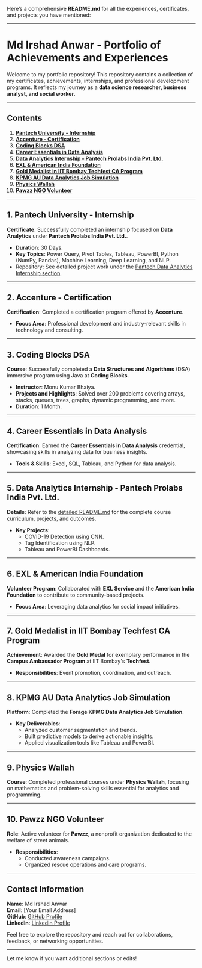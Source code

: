 Here’s a comprehensive **README.md** for all the experiences, certificates, and projects you have mentioned:  

---

# **Md Irshad Anwar - Portfolio of Achievements and Experiences**  

Welcome to my portfolio repository! This repository contains a collection of my certificates, achievements, internships, and professional development programs. It reflects my journey as a **data science researcher, business analyst, and social worker**.  

---

## **Contents**  

1. **[Pantech University - Internship](#pantech-university---internship)**  
2. **[Accenture - Certification](#accenture---certification)**  
3. **[Coding Blocks DSA](#coding-blocks-dsa)**  
4. **[Career Essentials in Data Analysis](#career-essentials-in-data-analysis)**  
5. **[Data Analytics Internship - Pantech Prolabs India Pvt. Ltd.](#data-analytics-internship---pantech-prolabs-india-pvt-ltd)**  
6. **[EXL & American India Foundation](#exl--american-india-foundation)**  
7. **[Gold Medalist in IIT Bombay Techfest CA Program](#gold-medalist-in-iit-bombay-techfest-ca-program)**  
8. **[KPMG AU Data Analytics Job Simulation](#kpmg-au-data-analytics-job-simulation)**  
9. **[Physics Wallah](#physics-wallah)**  
10. **[Pawzz NGO Volunteer](#pawzz-ngo-volunteer)**  

---

## **1. Pantech University - Internship**  
**Certificate**: Successfully completed an internship focused on **Data Analytics** under **Pantech Prolabs India Pvt. Ltd.**.  
- **Duration**: 30 Days.  
- **Key Topics**: Power Query, Pivot Tables, Tableau, PowerBI, Python (NumPy, Pandas), Machine Learning, Deep Learning, and NLP.  
- Repository: See detailed project work under the [Pantech Data Analytics Internship section](#data-analytics-internship---pantech-prolabs-india-pvt-ltd).  

---

## **2. Accenture - Certification**  
**Certification**: Completed a certification program offered by **Accenture**.  
- **Focus Area**: Professional development and industry-relevant skills in technology and consulting.  

---

## **3. Coding Blocks DSA**  
**Course**: Successfully completed a **Data Structures and Algorithms** (DSA) immersive program using Java at **Coding Blocks**.  
- **Instructor**: Monu Kumar Bhaiya.  
- **Projects and Highlights**: Solved over 200 problems covering arrays, stacks, queues, trees, graphs, dynamic programming, and more.  
- **Duration**: 1 Month.  

---

## **4. Career Essentials in Data Analysis**  
**Certification**: Earned the **Career Essentials in Data Analysis** credential, showcasing skills in analyzing data for business insights.  
- **Tools & Skills**: Excel, SQL, Tableau, and Python for data analysis.  

---

## **5. Data Analytics Internship - Pantech Prolabs India Pvt. Ltd.**  
**Details**: Refer to the [detailed README.md](#data-analytics-internship-30-days) for the complete course curriculum, projects, and outcomes.  
- **Key Projects**:  
  - COVID-19 Detection using CNN.  
  - Tag Identification using NLP.  
  - Tableau and PowerBI Dashboards.  

---

## **6. EXL & American India Foundation**  
**Volunteer Program**: Collaborated with **EXL Service** and the **American India Foundation** to contribute to community-based projects.  
- **Focus Area**: Leveraging data analytics for social impact initiatives.  

---

## **7. Gold Medalist in IIT Bombay Techfest CA Program**  
**Achievement**: Awarded the **Gold Medal** for exemplary performance in the **Campus Ambassador Program** at IIT Bombay's **Techfest**.  
- **Responsibilities**: Event promotion, coordination, and outreach.  

---

## **8. KPMG AU Data Analytics Job Simulation**  
**Platform**: Completed the **Forage KPMG Data Analytics Job Simulation**.  
- **Key Deliverables**:  
  - Analyzed customer segmentation and trends.  
  - Built predictive models to derive actionable insights.  
  - Applied visualization tools like Tableau and PowerBI.  

---

## **9. Physics Wallah**  
**Course**: Completed professional courses under **Physics Wallah**, focusing on mathematics and problem-solving skills essential for analytics and programming.  

---

## **10. Pawzz NGO Volunteer**  
**Role**: Active volunteer for **Pawzz**, a nonprofit organization dedicated to the welfare of street animals.  
- **Responsibilities**:  
  - Conducted awareness campaigns.  
  - Organized rescue operations and care programs.  

---

## **Contact Information**  
**Name**: Md Irshad Anwar  
**Email**: [Your Email Address]  
**GitHub**: [GitHub Profile](https://github.com/Irshadanwar)  
**LinkedIn**: [LinkedIn Profile](#)  

Feel free to explore the repository and reach out for collaborations, feedback, or networking opportunities.  

--- 

Let me know if you want additional sections or edits!

